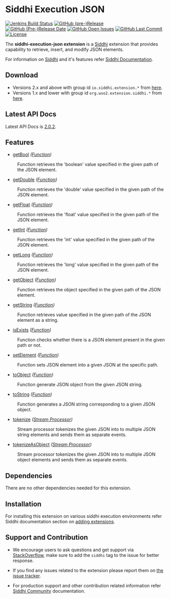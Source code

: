 Siddhi Execution JSON
======================================

  [![Jenkins Build Status](https://wso2.org/jenkins/job/siddhi/job/siddhi-execution-json/badge/icon)](https://wso2.org/jenkins/job/siddhi/job/siddhi-execution-json/)
  [![GitHub (pre-)Release](https://img.shields.io/github/release/siddhi-io/siddhi-execution-json/all.svg)](https://github.com/siddhi-io/siddhi-execution-json/releases)
  [![GitHub (Pre-)Release Date](https://img.shields.io/github/release-date-pre/siddhi-io/siddhi-execution-json.svg)](https://github.com/siddhi-io/siddhi-execution-json/releases)
  [![GitHub Open Issues](https://img.shields.io/github/issues-raw/siddhi-io/siddhi-execution-json.svg)](https://github.com/siddhi-io/siddhi-execution-json/issues)
  [![GitHub Last Commit](https://img.shields.io/github/last-commit/siddhi-io/siddhi-execution-json.svg)](https://github.com/siddhi-io/siddhi-execution-json/commits/master)
  [![License](https://img.shields.io/badge/License-Apache%202.0-blue.svg)](https://opensource.org/licenses/Apache-2.0)

The **siddhi-execution-json extension** is a <a target="_blank" href="https://siddhi.io/">Siddhi</a> extension that provides capability to retrieve, insert, and modify JSON elements.

For information on <a target="_blank" href="https://siddhi.io/">Siddhi</a> and it's features refer <a target="_blank" href="https://siddhi.io/redirect/docs.html">Siddhi Documentation</a>. 

## Download

* Versions 2.x and above with group id `io.siddhi.extension.*` from <a target="_blank" href="https://mvnrepository.com/artifact/io.siddhi.extension.execution.json/siddhi-execution-json/">here</a>.
* Versions 1.x and lower with group id `org.wso2.extension.siddhi.*` from <a target="_blank" href="https://mvnrepository.com/artifact/org.wso2.extension.siddhi.execution.json/siddhi-execution-json">here</a>.

## Latest API Docs 

Latest API Docs is <a target="_blank" href="https://siddhi-io.github.io/siddhi-execution-json/api/2.0.2">2.0.2</a>.

## Features

* <a target="_blank" href="https://siddhi-io.github.io/siddhi-execution-json/api/2.0.2/#getbool-function">getBool</a> *(<a target="_blank" href="http://siddhi.io/en/v5.0/docs/query-guide/#function">Function</a>)*<br> <div style="padding-left: 1em;"><p>Function retrieves the 'boolean' value specified in the given path of the JSON element.</p></div>
* <a target="_blank" href="https://siddhi-io.github.io/siddhi-execution-json/api/2.0.2/#getdouble-function">getDouble</a> *(<a target="_blank" href="http://siddhi.io/en/v5.0/docs/query-guide/#function">Function</a>)*<br> <div style="padding-left: 1em;"><p>Function retrieves the 'double' value specified in the given path of the JSON element.</p></div>
* <a target="_blank" href="https://siddhi-io.github.io/siddhi-execution-json/api/2.0.2/#getfloat-function">getFloat</a> *(<a target="_blank" href="http://siddhi.io/en/v5.0/docs/query-guide/#function">Function</a>)*<br> <div style="padding-left: 1em;"><p>Function retrieves the 'float' value specified in the given path of the JSON element.</p></div>
* <a target="_blank" href="https://siddhi-io.github.io/siddhi-execution-json/api/2.0.2/#getint-function">getInt</a> *(<a target="_blank" href="http://siddhi.io/en/v5.0/docs/query-guide/#function">Function</a>)*<br> <div style="padding-left: 1em;"><p>Function retrieves the 'int' value specified in the given path of the JSON element.</p></div>
* <a target="_blank" href="https://siddhi-io.github.io/siddhi-execution-json/api/2.0.2/#getlong-function">getLong</a> *(<a target="_blank" href="http://siddhi.io/en/v5.0/docs/query-guide/#function">Function</a>)*<br> <div style="padding-left: 1em;"><p>Function retrieves the 'long' value specified in the given path of the JSON element.</p></div>
* <a target="_blank" href="https://siddhi-io.github.io/siddhi-execution-json/api/2.0.2/#getobject-function">getObject</a> *(<a target="_blank" href="http://siddhi.io/en/v5.0/docs/query-guide/#function">Function</a>)*<br> <div style="padding-left: 1em;"><p>Function retrieves the object specified in the given path of the JSON element.</p></div>
* <a target="_blank" href="https://siddhi-io.github.io/siddhi-execution-json/api/2.0.2/#getstring-function">getString</a> *(<a target="_blank" href="http://siddhi.io/en/v5.0/docs/query-guide/#function">Function</a>)*<br> <div style="padding-left: 1em;"><p>Function retrieves value specified in the given path of the JSON element as a string.</p></div>
* <a target="_blank" href="https://siddhi-io.github.io/siddhi-execution-json/api/2.0.2/#isexists-function">isExists</a> *(<a target="_blank" href="http://siddhi.io/en/v5.0/docs/query-guide/#function">Function</a>)*<br> <div style="padding-left: 1em;"><p>Function checks whether there is a JSON element present in the given path or not.</p></div>
* <a target="_blank" href="https://siddhi-io.github.io/siddhi-execution-json/api/2.0.2/#setelement-function">setElement</a> *(<a target="_blank" href="http://siddhi.io/en/v5.0/docs/query-guide/#function">Function</a>)*<br> <div style="padding-left: 1em;"><p>Function sets JSON element into a given JSON at the specific path.</p></div>
* <a target="_blank" href="https://siddhi-io.github.io/siddhi-execution-json/api/2.0.2/#toobject-function">toObject</a> *(<a target="_blank" href="http://siddhi.io/en/v5.0/docs/query-guide/#function">Function</a>)*<br> <div style="padding-left: 1em;"><p>Function generate JSON object from the given JSON string.</p></div>
* <a target="_blank" href="https://siddhi-io.github.io/siddhi-execution-json/api/2.0.2/#tostring-function">toString</a> *(<a target="_blank" href="http://siddhi.io/en/v5.0/docs/query-guide/#function">Function</a>)*<br> <div style="padding-left: 1em;"><p>Function generates a JSON string corresponding to a given JSON object.</p></div>
* <a target="_blank" href="https://siddhi-io.github.io/siddhi-execution-json/api/2.0.2/#tokenize-stream-processor">tokenize</a> *(<a target="_blank" href="http://siddhi.io/en/v5.0/docs/query-guide/#stream-processor">Stream Processor</a>)*<br> <div style="padding-left: 1em;"><p>Stream processor tokenizes the given JSON into to multiple JSON string elements and sends them as separate events.</p></div>
* <a target="_blank" href="https://siddhi-io.github.io/siddhi-execution-json/api/2.0.2/#tokenizeasobject-stream-processor">tokenizeAsObject</a> *(<a target="_blank" href="http://siddhi.io/en/v5.0/docs/query-guide/#stream-processor">Stream Processor</a>)*<br> <div style="padding-left: 1em;"><p>Stream processor tokenizes the given JSON into to multiple JSON object elements and sends them as separate events.</p></div>

## Dependencies 

There are no other dependencies needed for this extension. 

## Installation

For installing this extension on various siddhi execution environments refer Siddhi documentation section on <a target="_blank" href="https://siddhi.io/redirect/add-extensions.html">adding extensions</a>.

## Support and Contribution

* We encourage users to ask questions and get support via <a target="_blank" href="https://stackoverflow.com/questions/tagged/siddhi">StackOverflow</a>, make sure to add the `siddhi` tag to the issue for better response.

* If you find any issues related to the extension please report them on <a target="_blank" href="https://github.com/siddhi-io/siddhi-execution-json/issues">the issue tracker</a>.

* For production support and other contribution related information refer <a target="_blank" href="https://siddhi.io/community/">Siddhi Community</a> documentation.
